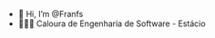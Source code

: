 - 👋 Hi, I’m @Franfs
- 👩🏻‍💻 Caloura de Engenharia de Software - Estácio
<!---
Ainda não sei como contribuir aqui, 
mas fico só de  👀> 
